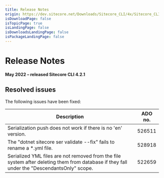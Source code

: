```yaml
---
title: Release Notes
origin: https://dev.sitecore.net/Downloads/Sitecore_CLI/4x/Sitecore_CLI_421/Release_Notes
isDownloadPage: false
isTopicPage: true
isLandingPage: false
isDownloadsLandingPage: false
isPackageLandingPage: false
---
```


# Release Notes

**May 2022 – released Sitecore CLI 4.2.1**

## Resolved issues

The following issues have been fixed:

 | Description | ADO no. |
 | --- | --- |
 | Serialization push does not work if there is no 'en' version. | 526511 |
 | ​The "dotnet sitecore ser validate --fix" fails to rename a *.yml file. | 528918 |
 | ​Serialized YML files are not removed from the file system after deleting them from database if they fall under the "DescendantsOnly" scope. | 522659 |